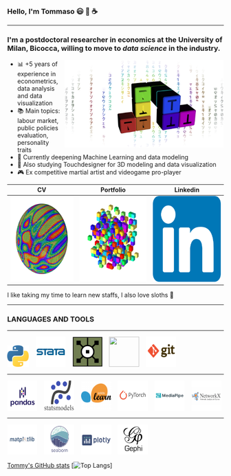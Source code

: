 ### Hello, I'm Tommaso :smiley: :rainbow: :coffee:
___
### I'm a postdoctoral researcher in economics at the University of Milan, Bicocca, willing to move to ***data science*** in the industry. 
<img align="right" width="370" height="205" src="https://github.com/tommella90/tommella90/blob/main/images/mylogo2.png">

* :bar_chart: +5 years of experience in econometrics, data analysis and data visualization 
* :books: Main topics: labour market, public policies evaluation, personality traits 
* :milky_way: Currently deepening Machine Learning and data modeling
* :art: Also studying Touchdesigner for 3D modeling and data visualization 
* :video_game: Ex competitive martial artist and videogame pro-player



| CV                         | Portfolio                    |           Linkedin          |
|----------------------------|------------------------------|-----------------------------|
|[<img src="https://github.com/tommella90/tommella90/blob/main/images/sphere_inst2.png" width="200" height="200">](https://github.com/tommella90/CV/blob/main/CV_RAMELLA.0.png)      |[<img src="https://github.com/tommella90/tommella90/blob/main/images/pf2.png" width="200" height="200">](https://github.com/tommella90/Tommy_Portfolio)   |[<img src="https://github.com/tommella90/tommella90/blob/main/images/linkedin.png" width="200" height="200">](https://www.linkedin.com/in/tommaso-ramella-dsmla/)      |


I like taking my time to learn new staffs, I also love sloths :sloth:
____
### LANGUAGES AND TOOLS
---
[<img src="https://github.com/tommella90/tommella90/blob/main/images/python_logo.png" width="50" height="50">](https://www.python.org/) &nbsp;&nbsp; [<img src="https://github.com/tommella90/tommella90/blob/main/images/stata_logo.png" width="70" height="70">](https://www.stata.com/) &nbsp;&nbsp;   [<img src="https://github.com/tommella90/tommella90/blob/main/images/td.png" width="70" height="70">](https://derivative.ca/)  &nbsp;&nbsp;  [<img src="https://github.com/tommella90/tommella90/blob/main/images/sql.ico" width="70" height="70">](https://www.mysql.com/)  &nbsp;&nbsp; [<img src="https://github.com/tommella90/tommella90/blob/main/images/gitbash.png" width="70" height="70">](https://networkx.org/)  &nbsp;&nbsp;

---
[<img src="https://github.com/tommella90/tommella90/blob/main/images/pandas.png" width="70" height="70">](https://pandas.pydata.org/) &nbsp;&nbsp; [<img src="https://github.com/tommella90/tommella90/blob/main/images/statsmodel.png" width="70" height="70">](https://pypi.org/project/statsmodels/) &nbsp;&nbsp; [<img src="https://github.com/tommella90/tommella90/blob/main/images/sci-learn.png" width="70" height="70">](https://scikit-learn.org/stable/) &nbsp;&nbsp; [<img src="https://github.com/tommella90/tommella90/blob/main/images/pytorch.png" width="70" height="70">](https://pytorch.org/) &nbsp;&nbsp; [<img src="https://github.com/tommella90/tommella90/blob/main/images/mediapipe.png" width="70" height="70">](https://google.github.io/mediapipe/) &nbsp;&nbsp; [<img src="https://github.com/tommella90/tommella90/blob/main/images/ntwx.png" width="70" height="70">](https://networkx.org/)


---
[<img src="https://github.com/tommella90/tommella90/blob/main/images/plt.png" width="70" height="70">](https://matplotlib.org/) &nbsp;&nbsp; [<img src="https://github.com/tommella90/tommella90/blob/main/images/seaborn.png" width="70" height="70">](https://seaborn.pydata.org/) &nbsp;&nbsp; [<img src="https://github.com/tommella90/tommella90/blob/main/images/plotly.png" width="70" height="70">](https://plotly.com/) &nbsp;&nbsp; [<img src="https://github.com/tommella90/tommella90/blob/main/images/ghephi.png" width="70" height="70">](https://gephi.org/) &nbsp;&nbsp;

[Tommy's GitHub stats](https://github-readme-stats.vercel.app/api?username=tommella90&show_icons=true&theme=radical)
[![Top Langs](https://github-readme-stats.vercel.app/api/top-langs/?username=tommella90&show_icons=true&theme=radical)]
